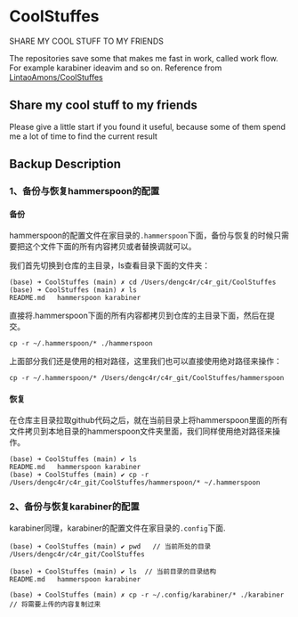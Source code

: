 # CoolStuffes
SHARE MY COOL STUFF TO MY FRIENDS

The repositories save some that makes me fast in work, called work flow. 
For example karabiner ideavim and so on.
Reference from [LintaoAmons/CoolStuffes](https://github.com/LintaoAmons/CoolStuffes)

## Share my cool stuff to my friends
Please give a little start if you found it useful, because some of them spend me a lot of time to find the current result

## Backup Description

### 1、备份与恢复hammerspoon的配置

#### 备份

hammerspoon的配置文件在家目录的`.hammerspoon`下面，备份与恢复的时候只需要把这个文件下面的所有内容拷贝或者替换调就可以。

我们首先切换到仓库的主目录，ls查看目录下面的文件夹：

```shell
(base) ➜ CoolStuffes (main) ✗ cd /Users/dengc4r/c4r_git/CoolStuffes
(base) ➜ CoolStuffes (main) ✗ ls
README.md   hammerspoon karabiner
```

直接将.hammerspoon下面的所有内容都拷贝到仓库的主目录下面，然后在提交。

```shell
cp -r ~/.hammerspoon/* ./hammerspoon
```

上面部分我们还是使用的相对路径，这里我们也可以直接使用绝对路径来操作：

```shell
cp -r ~/.hammerspoon/* /Users/dengc4r/c4r_git/CoolStuffes/hammerspoon
```



#### 恢复

在仓库主目录拉取github代码之后，就在当前目录上将hammerspoon里面的所有文件拷贝到本地目录的hammerspoon文件夹里面，我们同样使用绝对路径来操作。

```shell
(base) ➜ CoolStuffes (main) ✔ ls
README.md   hammerspoon karabiner
(base) ➜ CoolStuffes (main) ✔ cp -r /Users/dengc4r/c4r_git/CoolStuffes/hammerspoon/* ~/.hammerspoon
```



### 2、备份与恢复karabiner的配置

karabiner同理，karabiner的配置文件在家目录的`.config`下面.

```shell
(base) ➜ CoolStuffes (main) ✔ pwd   // 当前所处的目录
/Users/dengc4r/c4r_git/CoolStuffes

(base) ➜ CoolStuffes (main) ✔ ls  // 当前目录的目录结构
README.md   hammerspoon karabiner  

(base) ➜ CoolStuffes (main) ✗ cp -r ~/.config/karabiner/* ./karabiner  // 将需要上传的内容复制过来
```

